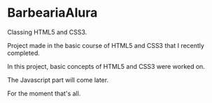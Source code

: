 # BarbeariaAlura
Classing HTML5 and CSS3.  

Project made in the basic course of HTML5 and CSS3 that I recently completed.

In this project, basic concepts of HTML5 and CSS3 were worked on.

The Javascript part will come later.

For the moment that's all.
